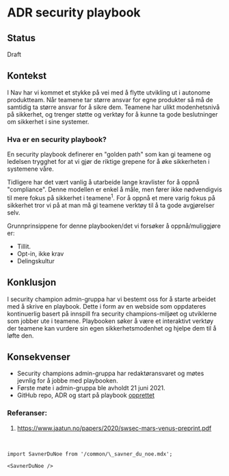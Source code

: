 # ADR security playbook

## Status

Draft

## Kontekst

I Nav har vi kommet et stykke på vei med å flytte utvikling ut i autonome produktteam. Når
teamene tar større ansvar for egne produkter så må de samtidig ta større ansvar for å sikre dem. Teamene har ulikt modenhetsnivå på sikkerhet, og trenger støtte og verktøy for å kunne ta gode beslutninger om sikkerhet i sine systemer.

### Hva er en security playbook?

En security playbook definerer en "golden path" som kan gi teamene og ledelsen trygghet for at vi gjør de riktige grepene for å øke sikkerheten i systemene våre.

Tidligere har det vært vanlig å utarbeide lange kravlister for å oppnå "compliance". Denne modellen er enkel å måle, men fører ikke nødvendigvis til mere fokus på sikkerhet i teamene<sup>1</sup>. For å oppnå et mere varig fokus på sikkerhet tror vi på at man må gi teamene verktøy til å ta gode avgjørelser selv.

Grunnprinsippene for denne playbooken/det vi forsøker å oppnå/muliggjøre er:

- Tillit.
- Opt-in, ikke krav
- Delingskultur

## Konklusjon

I security champion admin-gruppa har vi bestemt oss for å starte arbeidet med å skrive en playbook. Dette i form av en webside som oppdateres kontinuerlig basert på innspill fra security champions-miljøet og utviklerne som jobber ute i teamene. Playbooken søker å være et interaktivt verktøy der teamene kan vurdere sin egen sikkerhetsmodenhet og hjelpe dem til å løfte den.

## Konsekvenser

- Security champions admin-gruppa har redaktøransvaret og møtes jevnlig for å jobbe med playbooken.
- Første møte i admin-gruppa ble avholdt 21 juni 2021.
- GitHub repo, ADR og start på playbook [opprettet](https://github.com/navikt/security-playbook)

### Referanser:

1. https://www.jaatun.no/papers/2020/swsec-mars-venus-preprint.pdf

<br />

```mdx-code-block
import SavnerDuNoe from '/common/\_savner_du_noe.mdx';

<SavnerDuNoe />
```
